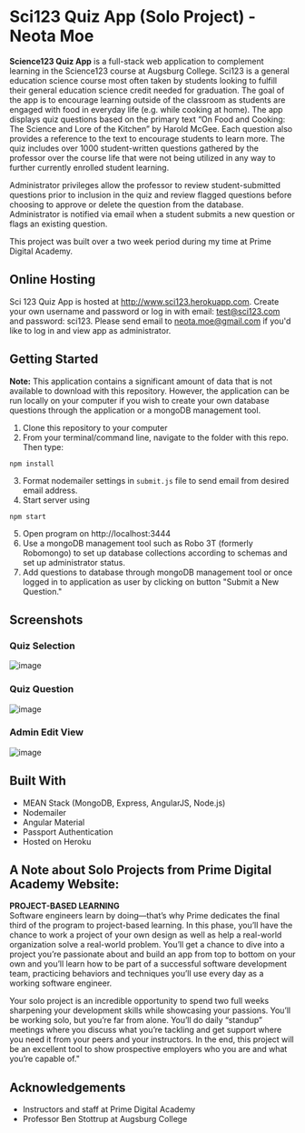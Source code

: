 # Sci123 Quiz App (Solo Project) - Neota Moe

**Science123 Quiz App** is a full-stack web application to complement learning in the Science123 course at Augsburg College.  Sci123 is a general education science course most often taken by students looking to fulfill their general education science credit needed for graduation.  The goal of the app is to encourage learning outside of the classroom as students are engaged with food in everyday life (e.g. while cooking at home).  The app displays quiz questions based on the primary text “On Food and Cooking: The Science and Lore of the Kitchen” by Harold McGee.  Each question also provides a reference to the text to encourage students to learn more.  The quiz includes over 1000 student-written questions gathered by the professor over the course life that were not being utilized in any way to further currently enrolled student learning.

Administrator privileges allow the professor to review student-submitted questions prior to inclusion in the quiz and review flagged questions before choosing to approve or delete the question from the database.  Administrator is notified via email when a student submits a new question or flags an existing question.  

This project was built over a two week period during my time at Prime Digital Academy.


## Online Hosting
Sci 123 Quiz App is hosted at http://www.sci123.herokuapp.com.  Create your own username and password or log in with email: test@sci123.com and password: sci123.  Please send email to neota.moe@gmail.com if you'd like to log in and view app as administrator.


## Getting Started
**Note:** This application contains a significant amount of data that is not available to download with this repository.  However, the application can be run locally on your computer if you wish to create your own database questions through the application or a mongoDB management tool.

1. Clone this repository to your computer
2. From your terminal/command line, navigate to the folder with this repo.  Then type:
```
npm install
```
3. Format nodemailer settings in `submit.js` file to send email from desired email address.
4. Start server using
```
npm start
```
5. Open program on http://localhost:3444
6.  Use a mongoDB management tool such as Robo 3T (formerly Robomongo) to set up database collections according to schemas and set up administrator status.
7. Add questions to database through mongoDB management tool or once logged in to application as user by clicking on button "Submit a New Question."


## Screenshots
### Quiz Selection
![image](https://user-images.githubusercontent.com/25421749/28000794-ca612d84-64ed-11e7-88c4-c2dc6e966ea2.png)

### Quiz Question
![image](https://user-images.githubusercontent.com/25421749/28000797-cbaeedfc-64ed-11e7-938d-d8438a5093e3.png)

### Admin Edit View
![image](https://user-images.githubusercontent.com/25421749/28000798-cd64f786-64ed-11e7-8209-df87ba5528c0.png)

## Built With
* MEAN Stack (MongoDB, Express, AngularJS, Node.js)
* Nodemailer
* Angular Material
* Passport Authentication
* Hosted on Heroku


## A Note about Solo Projects from Prime Digital Academy Website:   
**PROJECT-BASED LEARNING**   
Software engineers learn by doing—that’s why Prime dedicates the final third of the program to project-based learning. In this phase, you’ll have the chance to work a project of your own design as well as help a real-world organization solve a real-world problem. You’ll get a chance to dive into a project you’re passionate about and build an app from top to bottom on your own and you’ll learn how to be part of a successful software development team, practicing behaviors and techniques you’ll use every day as a working software engineer.    

Your solo project is an incredible opportunity to spend two full weeks sharpening your development skills while showcasing your passions. You’ll be working solo, but you’re far from alone. You’ll do daily “standup” meetings where you discuss what you’re tackling and get support where you need it from your peers and your instructors. In the end, this project will be an excellent tool to show prospective employers who you are and what you’re capable of."


## Acknowledgements
* Instructors and staff at Prime Digital Academy
* Professor Ben Stottrup at Augsburg College
